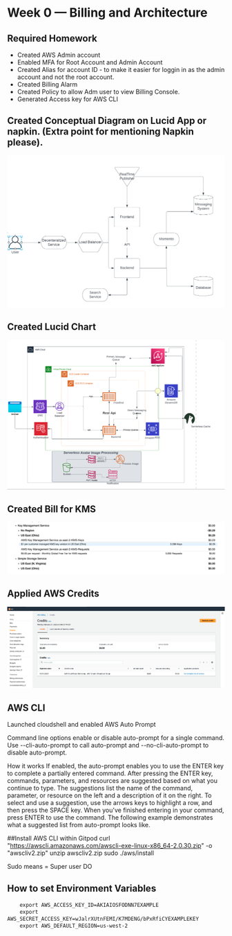 # Week 0 — Billing and Architecture

## Required Homework

- Created AWS Admin account
- Enabled MFA for Root Account and Admin Account
- Created Alias for account ID - to make it easier for loggin in as the admin account and not the root account.
- Created Billing Alarm 
- Created Policy to allow Adm user to view Billing Console.
- Generated Access key for AWS CLI

## Created Conceptual Diagram on Lucid App or napkin. (Extra point for mentioning Napkin please).
![Image of Screen shot of Lucid chart](assets/Conceptual.png)
## Created Lucid Chart 
![Image of Screen shot of Lucid chart](assets/Screenshot%202023-02-28%20at%208.51.56%20PM.png)

##  Created Bill for KMS

![Image of Screen shot of Bill](assets/Bill%20for%20KMS.png)


## Applied AWS Credits

![Image of Screen Shot of AWS Credit](assets/AwsCredits.png)


## AWS CLI

Launched cloudshell and enabled AWS Auto Prompt

Command line options enable or disable auto-prompt for a single command. Use --cli-auto-prompt to call auto-prompt and --no-cli-auto-prompt to disable auto-prompt.

How it works
If enabled, the auto-prompt enables you to use the ENTER key to complete a partially entered command. After pressing the ENTER key, commands, parameters, and resources are suggested based on what you continue to type. The suggestions list the name of the command, parameter, or resource on the left and a description of it on the right. To select and use a suggestion, use the arrows keys to highlight a row, and then press the SPACE key. When you've finished entering in your command, press ENTER to use the command. The following example demonstrates what a suggested list from auto-prompt looks like.


##Install AWS CLI within Gitpod
curl "https://awscli.amazonaws.com/awscli-exe-linux-x86_64-2.0.30.zip" -o "awscliv2.zip"
unzip awscliv2.zip
sudo ./aws/install

Sudo means = Super user DO


## How to set Environment Variables


        export AWS_ACCESS_KEY_ID=AKIAIOSFODNN7EXAMPLE
        export AWS_SECRET_ACCESS_KEY=wJalrXUtnFEMI/K7MDENG/bPxRfiCYEXAMPLEKEY
        export AWS_DEFAULT_REGION=us-west-2
